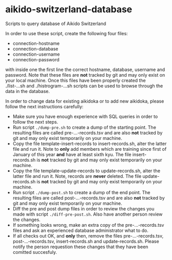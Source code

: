aikido-switzerland-database
===========================

Scripts to query database of Aikido Switzerland

In order to use these script, create the following four files:

* connection-hostname
* connection-database
* connection-username
* connection-password

with inside one the first line the correct hostname, database, username and password. Note that these files are **not** tracked by git and may only exist on your local machine. Once this files have been properly created the ./list-...sh and ./histrogram-...sh scripts can be used to browse through the data in the database.

In order to change data for existing aikidoka or to add new aikidoka, please follow the next instructions carefully:

* Make sure you have enough experience with SQL queries in order to follow the next steps.
* Run script `./dump-pre.sh` to create a dump of the starting point. The resulting files are called pre-...-records.tsv and are also **not** tracked by git and may only exist temporarily on your machine.
* Copy the file template-insert-records to insert-records.sh, alter the latter file and run it. Note to **only** add members which are training since first of January of this year **and** have at least sixth kyu. The file insert-records.sh is **not** tracked by git and may only exist temporarily on your machine.
* Copy the file template-update-records to update-records.sh, alter the latter file and run it. Note, records are **never** deleted. The file update-records.sh is **not** tracked by git and may only exist temporarily on your machine.
* Run script `./dump-post.sh` to create a dump of the end point. The resulting files are called post-...-records.tsv and are also **not** tracked by git and may only exist temporarily on your machine.
* Diff the pre and post dump files in order to review the changes you made with script `./diff-pre-post.sh`. Also have another person review the changes.
* If something looks wrong, make an extra copy of the pre-...-records.tsv files and ask an experienced database administrator what to do.
* If all checks out OK, and **only** then, remove the files pre-...-records.tsv, post-...-records.tsv, insert-records.sh and update-records.sh. Please notify the person requestion these changes that they have been comitted succesfuly.
